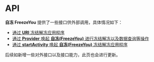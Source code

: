# API

__自冻 FreezeYou__ 提供了一些接口供外部调用，具体情况如下：  
* [通过 __URI__ 冻结解冻应用程序](./uri.html)
* [通过 __Provider__ 唤起 __自冻(FreezeYou)__ 进行冻结解冻以及数据查询等操作](https://wiki.playhi.net/index.php?title=%E9%80%9A%E8%BF%87_Provider_%E4%BD%BF%E7%94%A8_FreezeYou_%E8%BF%9B%E8%A1%8C%E5%86%BB%E7%BB%93%E8%A7%A3%E5%86%BB%E4%BB%A5%E5%8F%8A%E6%95%B0%E6%8D%AE%E6%9F%A5%E8%AF%A2%E7%AD%89%E6%93%8D%E4%BD%9C)
* [通过 __startActivity__ 唤起 __自冻(FreezeYou)__ 冻结解冻应用程序](https://wiki.playhi.net/index.php?title=%E9%80%9A%E8%BF%87_startActivity_%E5%94%A4%E8%B5%B7_FreezeYou_%E5%86%BB%E7%BB%93%E8%A7%A3%E5%86%BB%E5%BA%94%E7%94%A8%E7%A8%8B%E5%BA%8F)


后续如新增一些对外接口以及接口能力，此页也会进行更新。

